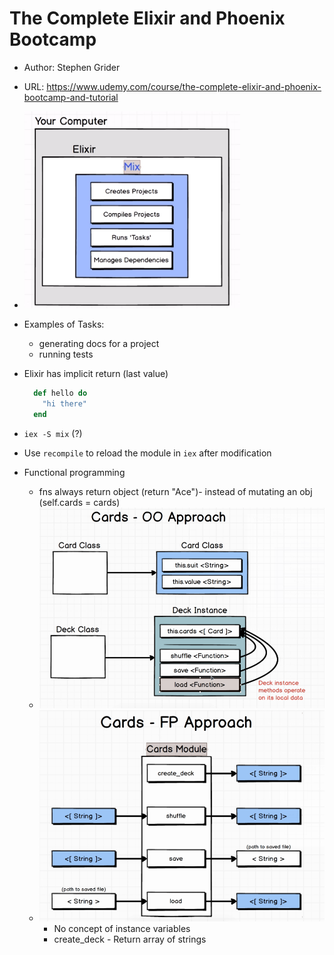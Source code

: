# The Complete Elixir and Phoenix Bootcamp

- Author: Stephen Grider
- URL: https://www.udemy.com/course/the-complete-elixir-and-phoenix-bootcamp-and-tutorial

- ![picture 1](images/bf760a42aecd34c3e80dd584b9cd2f4983c97ad32cceecc56db6d9becea21e85.png)  
- Examples of Tasks:
  - generating docs for a project
  - running tests
- Elixir has implicit return (last value)
  ```elixir
    def hello do
      "hi there"
    end
  ```
- `iex -S mix` (?)
- Use `recompile` to reload the module in `iex` after modification
- Functional programming
  - fns always return object (return "Ace")- instead of mutating an obj (self.cards = cards)
  - ![picture 1](images/de935cadfa319d615f51c7f13c3ac60adf03e450bbd5d96df6e204ab7e74554b.png)
  - ![picture 2](images/bc9bd63836ef525c6f5c0ff7e7c72583e34528c343a9d1397daa491df5b1345f.png)  
    - No concept of instance variables
    - create_deck - Return array of strings
